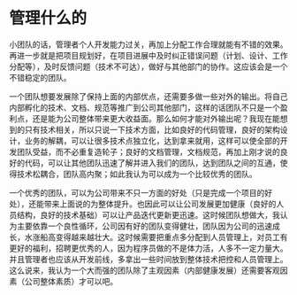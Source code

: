 # 管理什么的


小团队的话，管理者个人开发能力过关，再加上分配工作合理就能有不错的效果。再进一步就是把项目规划好，在项目进展中及时纠正错误问题（计划、设计、工作分配等），及时反馈问题（技术不可达），做好与其他部门的协作。这应该会是一个不错稳定的团队。

一个团队想要发展除了保持上面的内部优点，还需要多做一些对外的输出。将自己内部孵化的技术、文档、规范等推广到公司其他部门，这样的话团队不只是一个盈利点，还是能为公司整体带来更大收益面。那么如何才能对外输出呢？我现在能想到的只有技术相关，所以只说一下技术方面，比如良好的代码管理，良好的架构设计，业务的解耦，可以让很多技术点独立化，达到拿来就用，这样可以使全部的开发团队受益，而不必重复造轮子；良好的文档管理，文档规范，再加上刚才说的良好的代码，可以让其他团队迅速了解并进入我们的团队，达到团队之间的互通，使得技术松耦合，团队高内聚；如此我认为可以成为一个比较优秀的团队。

一个优秀的团队，可以为公司带来不只一方面的好处（只是完成一个项目的好处），还能带来上面说的为整体提升。也因此可以让公司发展更加健康（良好的人员结构，良好的技术基础）可以让产品迭代更新更迅速。这时候团队想做大，我认为主要依靠一个良性循环，公司因有好的团队变得健壮，团队因为公司的迅速成长，水涨船高变得越来越壮大。这时候需要把重点多分配到人员管理上，对员工有更好的福利，招聘更优秀的人，因为程序员做的不是体力活，人多不一定力量大。并且管理者也应该从开发前线，多拿出一些时间放到整体技术把控和人员管理上。这么说来，我认为一个大而强的团队除了主观因素（内部健康发展）还需要客观因素（公司整体素质）才可以吧。


